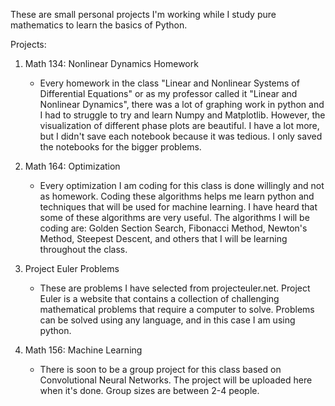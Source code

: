 These are small personal projects I'm working while I study pure mathematics to learn the basics of Python.

Projects:

1. Math 134: Nonlinear Dynamics Homework
   - Every homework in the class "Linear and Nonlinear Systems of Differential Equations" or as my professor called it "Linear and Nonlinear Dynamics", there was a lot of graphing work in python
     and I had to struggle to try and learn Numpy and Matplotlib. However, the visualization of different phase plots are beautiful. I have a lot more, but I didn't save each notebook because it was tedious.
     I only saved the notebooks for the bigger problems.

2. Math 164: Optimization
   - Every optimization I am coding for this class is done willingly and not as homework. Coding these algorithms helps me learn python and techniques that will be used for machine learning. I have heard that some of these algorithms are very useful. The algorithms I will be coding are: Golden Section Search,  Fibonacci Method, Newton's Method, Steepest Descent, and others that I will be learning throughout the class. 

3. Project Euler Problems
   - These are problems I have selected from projecteuler.net. Project Euler is a website that contains a collection of challenging mathematical problems that require a computer to solve. Problems can be solved using any language, and in this case I am using python.

4. Math 156: Machine Learning
   - There is soon to be a group project for this class based on Convolutional Neural Networks. The project will be uploaded here when it's done. Group sizes are between 2-4 people.
